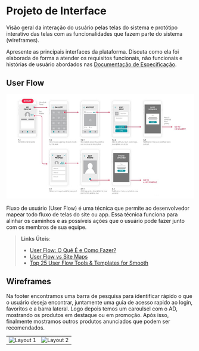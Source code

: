 
# Projeto de Interface

Visão geral da interação do usuário pelas telas do sistema e protótipo interativo das telas com as funcionalidades que fazem parte do sistema (wireframes).

 Apresente as principais interfaces da plataforma. Discuta como ela foi elaborada de forma a atender os requisitos funcionais, não funcionais e histórias de usuário abordados nas <a href="2-Especificação do Projeto.md"> Documentação de Especificação</a>.

## User Flow

![Exemplo de UserFlow](img/userflow.jpg)

Fluxo de usuário (User Flow) é uma técnica que permite ao desenvolvedor mapear todo fluxo de telas do site ou app. Essa técnica funciona para alinhar os caminhos e as possíveis ações que o usuário pode fazer junto com os membros de sua equipe.

> **Links Úteis**:
> - [User Flow: O Quê É e Como Fazer?](https://medium.com/7bits/fluxo-de-usu%C3%A1rio-user-flow-o-que-%C3%A9-como-fazer-79d965872534)
> - [User Flow vs Site Maps](http://designr.com.br/sitemap-e-user-flow-quais-as-diferencas-e-quando-usar-cada-um/)
> - [Top 25 User Flow Tools & Templates for Smooth](https://www.mockplus.com/blog/post/user-flow-tools)


## Wireframes
Na footer encontramos uma barra de pesquisa para identificar rápido o que o usuário deseja encontrar, juntamente uma guia de acesso rapido ao login, favoritos e a barra lateral.
Logo depois temos um caroulsel com o AD, mostrando os produtos em destaque ou em promoção.
Após isso, finalmente mostramos outros produtos anunciados que podem ser recomendados.
<table>
  <tr>
    <td>
      <img src="https://github.com/ICEI-PUC-Minas-PBR-SI/pbr-si-ads-2023-2-p1-tiaw-g4-pcdshop/assets/125142328/80ce7b7f-9bf0-4ad4-94fc-b64ad50f6861" alt="Layout 1" width="600" height="400">
    </td>
    <td>
      <img src="https://github.com/ICEI-PUC-Minas-PBR-SI/pbr-si-ads-2023-2-p1-tiaw-g4-pcdshop/assets/125142328/37963179-0382-498d-9afc-3e578316aab7" alt="Layout 2" width="600" height="400">
    </td>
  </tr>
</table>



 
